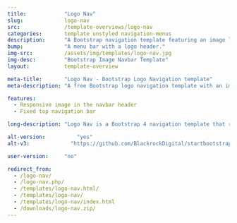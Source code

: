 ```yaml
---
title:            "Logo Nav"
slug:             logo-nav
src:              /template-overviews/logo-nav
categories:       template unstyled navigation-menus
description:      "A Bootstrap navigation template featuring an image logo in place of the navbar header text."
bump:             "A menu bar with a logo header."
img-src:          /assets/img/templates/logo-nav.jpg
img-desc:         "Bootstrap Image Navbar Template"
layout:           template-overview

meta-title:       "Logo Nav - Bootstrap Logo Navigation template"
meta-description: "A free Bootstrap logo navigation template with an image logo in place of the default navbar header text. All Start Bootstrap templates are free to download and open source."

features:
  - Responsive image in the navbar header
  - Fixed top navigation bar

long-description: "Logo Nav is a Bootstrap 4 navigation template that replaces the default text in the navbar header with an image."

alt-version:		  "yes"
alt-v3:		        "https://github.com/BlackrockDigital/startbootstrap-logo-nav/archive/v3.3.7.zip"

user-version:     "no"

redirect_from:
  - /logo-nav/
  - /logo-nav.php/
  - /templates/logo-nav.html/
  - /templates/logo-nav/
  - /templates/logo-nav/index.html
  - /downloads/logo-nav.zip/
---
```

